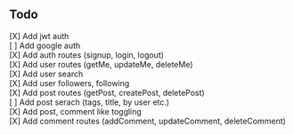 ## Todo

[X] Add jwt auth  
[ ] Add google auth  
[X] Add auth routes (signup, login, logout)  
[X] Add user routes (getMe, updateMe, deleteMe)  
[X] Add user search  
[X] Add user followers, following  
[X] Add post routes (getPost, createPost, deletePost)  
[ ] Add post serach (tags, title, by user etc.)  
[X] Add post, comment like toggling  
[X] Add comment routes (addComment, updateComment, deleteComment)
